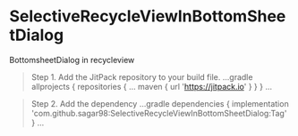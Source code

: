 # SelectiveRecycleViewInBottomSheetDialog
BottomsheetDialog in recycleview

> Step 1. Add the JitPack repository to your build file.
...gradle
allprojects {
		repositories {
			...
			maven { url 'https://jitpack.io' }
		}
	}
  ...
  
  > Step 2. Add the dependency
  ...gradle
  dependencies {
	        implementation 'com.github.sagar98:SelectiveRecycleViewInBottomSheetDialog:Tag'
	}
  ...
